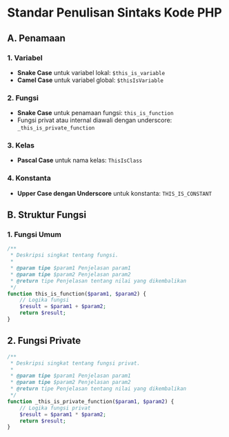 # Standar Penulisan Sintaks Kode PHP

## A. Penamaan

### 1. Variabel
- **Snake Case** untuk variabel lokal: `$this_is_variable`
- **Camel Case** untuk variabel global: `$thisIsVariable`

### 2. Fungsi
- **Snake Case** untuk penamaan fungsi: `this_is_function`
- Fungsi privat atau internal diawali dengan underscore: `_this_is_private_function`

### 3. Kelas
- **Pascal Case** untuk nama kelas: `ThisIsClass`

### 4. Konstanta
- **Upper Case dengan Underscore** untuk konstanta: `THIS_IS_CONSTANT`

## B. Struktur Fungsi

### 1. Fungsi Umum
```php
/**
 * Deskripsi singkat tentang fungsi.
 *
 * @param tipe $param1 Penjelasan param1
 * @param tipe $param2 Penjelasan param2
 * @return tipe Penjelasan tentang nilai yang dikembalikan
 */
function this_is_function($param1, $param2) {
    // Logika fungsi
    $result = $param1 + $param2;
    return $result;
}
```

## 2. Fungsi Private
```php
/**
 * Deskripsi singkat tentang fungsi privat.
 *
 * @param tipe $param1 Penjelasan param1
 * @param tipe $param2 Penjelasan param2
 * @return tipe Penjelasan tentang nilai yang dikembalikan
 */
function _this_is_private_function($param1, $param2) {
    // Logika fungsi privat
    $result = $param1 * $param2;
    return $result;
}
```
